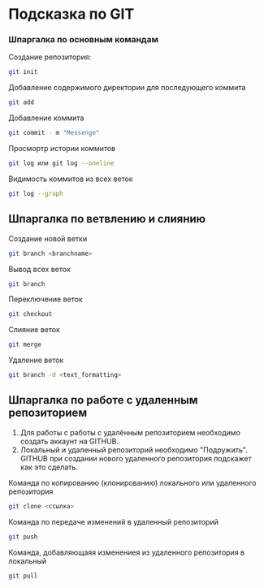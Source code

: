 # Подсказка по GIT
### Шпаргалка по основным командам

Создание репозитория:
```sh
git init
```

Добавление содержимого директории для последующего коммита
```sh
git add
```

Добавление коммита
```sh
git commit - m "Messenge"
```

Просмортр истории коммитов
```sh
git log или git log --oneline
```

Видимость коммитов из всех веток

```sh
git log --graph

```

## Шпаргалка по ветвлению и слиянию

Создание новой ветки
```sh
git branch <branchname> 
```

Вывод всех веток 
```sh
git branch
```

Переключение веток
```sh
git checkout
```

Слияние веток
```sh
git merge 
```
 Удаление веток
```sh
git branch -d <text_formatting>
```

## Шпаргалка по работе с удаленным репозиторием

1. Для работы с работы с удалённым репозиторием необходимо создать аккаунт на GITHUB.
2. Локальный и удаленный репозиторий необходимо "Подружить". GITHUB при создании нового удаленного репозитория подскажет как это сделать.

Команда по копированию (клонированию) локального или удаленного репозитория
```sh
git clone <ссылка>
```

Команда по передаче изменений в удаленный репозиторий

```sh
git push
```

Команда, добавляющаяя изменениея из удаленного репозитория в локальный

```sh
git pull
```